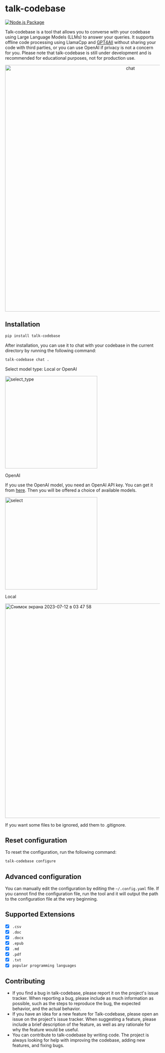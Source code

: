 # talk-codebase
[![Node.js Package](https://github.com/rsaryev/talk-codebase/actions/workflows/python-publish.yml/badge.svg)](https://github.com/rsaryev/talk-codebase/actions/workflows/python-publish.yml)

Talk-codebase is a tool that allows you to converse with your codebase using Large Language Models (LLMs) to answer your queries. It supports offline code processing using LlamaCpp and [GPT4All](https://github.com/nomic-ai/gpt4all) without sharing your code with third parties, or you can use OpenAI if privacy is not a concern for you. Please note that talk-codebase is still under development and is recommended for educational purposes, not for production use.

<p align="center">
  <img src="https://github.com/rsaryev/talk-codebase/assets/70219513/b5d338f9-14a5-417b-9690-83f5cd66facf" width="800" alt="chat">
</p>

## Installation

```bash
pip install talk-codebase
```

After installation, you can use it to chat with your codebase in the current directory by running the following command:

```bash
talk-codebase chat .
```

Select model type: Local or OpenAI

<img width="300" alt="select_type" src="https://github.com/rsaryev/talk-codebase/assets/70219513/05196fe5-78ff-44ff-8ca3-0313ccef572a">

OpenAI

If you use the OpenAI model, you need an OpenAI API key. You can get it from [here](https://beta.openai.com/). Then you will be offered a choice of available models.

<img width="300" alt="select" src="https://github.com/rsaryev/talk-codebase/assets/70219513/889ad7c8-a489-4ce8-83af-148b7df09229">


Local

<img width="696" alt="Снимок экрана 2023-07-12 в 03 47 58" src="https://github.com/rsaryev/talk-codebase/assets/70219513/16988911-c605-4570-bfb4-4a34a03cd4a1">

If you want some files to be ignored, add them to .gitignore.

## Reset configuration

To reset the configuration, run the following command:

```bash
talk-codebase configure
```

## Advanced configuration

You can manually edit the configuration by editing the `~/.config.yaml` file. If you cannot find the configuration file, run the tool and it will output the path to the configuration file at the very beginning.

## Supported Extensions

- [x] `.csv`
- [x] `.doc`
- [x] `.docx`
- [x] `.epub`
- [x] `.md`
- [x] `.pdf`
- [x] `.txt`
- [x] `popular programming languages`

## Contributing

* If you find a bug in talk-codebase, please report it on the project's issue tracker. When reporting a bug, please include as much information as possible, such as the steps to reproduce the bug, the expected behavior, and the actual behavior.
* If you have an idea for a new feature for Talk-codebase, please open an issue on the project's issue tracker. When suggesting a feature, please include a brief description of the feature, as well as any rationale for why the feature would be useful.
* You can contribute to talk-codebase by writing code. The project is always looking for help with improving the codebase, adding new features, and fixing bugs.
